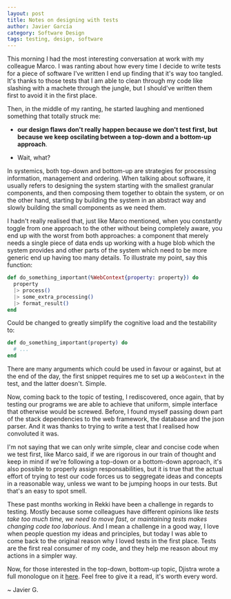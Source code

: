 ```yaml
---
layout: post
title: Notes on designing with tests
author: Javier García
category: Software Design
tags: testing, design, software
---
```


This morning I had the most interesting conversation at work with my colleague Marco. I was ranting
about how every time I decide to write tests for a piece of software I've written I end up finding that
it's way too tangled. It's thanks to those tests that I am able to clean through my code like slashing
with a machete through the jungle, but I should've written them first to avoid it in the first place.

Then, in the middle of my ranting, he started laughing and mentioned something that totally struck me:

- **our design flaws don't really happen because we don't test first, but because we keep oscilating between
a top-down and a bottom-up approach**.

+ Wait, what?

In systemics, both top-down and bottom-up are strategies for processing information, management and ordering.
When talking about software, it usually refers to designing the system starting with the smallest granular
components, and then composing them together to obtain the system, or on the other hand, starting by building
the system in an abstract way and slowly building the small components as we need them.

I hadn't really realised that, just like Marco mentioned, when you constantly toggle from one approach to
the other without being completely aware, you end up with the worst from both approaches: a component that
merely needs a single piece of data ends up working with a huge blob which the system provides and other
parts of the system which need to be more generic end up having too many details. To illustrate my point, say
this function:

```elixir
def do_something_important(%WebContext{property: property}) do
  property
  |> process()
  |> some_extra_processing()
  |> format_result()
end
```

Could be changed to greatly simplify the cognitive load and the testability to:

```elixir
def do_something_important(property) do
  # ...
end
```

There are many arguments which could be used in favour or against, but at the end of the day, the first snippet
requires me to set up a `WebContext` in the test, and the latter doesn't. Simple.

Now, coming back to the topic of testing, I rediscovered, once again, that by testing our programs we are
able to achieve that uniform, simple interface that otherwise would be screwed. Before, I found myself passing
down part of the stack dependencies to the web framework, the database and the json parser. And it was
thanks to trying to write a test that I realised how convoluted it was.

I'm not saying that we can only write simple, clear and concise code when we test first, like Marco said,
if we are rigorous in our train of thought and keep in mind if we're following a top-down or a bottom-down
approach, it's also possible to properly assign responsabilities, but it is true that the actual effort of
trying to test our code forces us to seggregate ideas and concepts in a reasonable way, unless we want to be
jumping hoops in our tests. But that's an easy to spot smell.

These past months working in Rekki have been a challenge in regards to testing. Mostly because some colleagues
have different opinions like _tests take too much time, we need to move fast_, or _maintaining tests makes changing
code too laborious_. And I mean a challenge in a good way, I love when people question my ideas and principles,
but today I was able to come back to the original reason why I loved tests in the first place. Tests are
the first real consumer of my code, and they help me reason about my actions in a simpler way.

Now, for those interested in the top-down, bottom-up topic, Djistra wrote a full monologue on it [here][0]. Feel
free to give it a read, it's worth every word.

~ Javier G.

[0]: https://www.cs.utexas.edu/users/EWD/ewd02xx/EWD249.PDF
